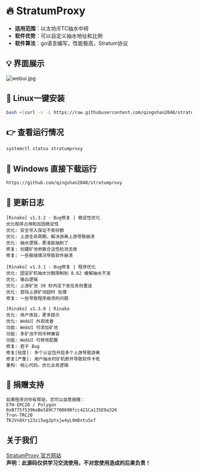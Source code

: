 # 🔥 StratumProxy

- **适用范围**：以太坊/ETC抽水中转
- **软件优势**：可以自定义抽水地址和比例
- **软件算法**：go语言编写，性能极高，Stratum协议

## 💡 界面展示

![webui.jpg](https://github.com/qingshan2048/img/blob/main/webui.jpg)  


## 🔧 Linux一键安装

```bash
bash <(curl -s -L https://raw.githubusercontent.com/qingshan2048/stratumproxy/main/install.sh)
```

## 👉 查看运行情况

```bash
systemctl status stratumproxy
```

## 🔧 Windows 直接下载运行

```bash
https://github.com/qingshan2048/stratumproxy
```

## 🔨 更新日志

```bigquery
[Rinako] v1.3.2 - Bug修复 | 稳定性优化
优化程序占用和加固稳定性
优化: 安全写入保证不丢份额
优化: 上游生命周期，解决游离上游导致崩溃
优化: 抽水逻辑，更准能抽到了
修复: 创建矿池参数合法性检测无效
修复: 一些极端情况导致软件崩溃

[Rinako] v1.3.1 - Bug修复 | 程序优化
优化: 固定矿机抽水分数限制到 0.62 缓解抽水不准
优化: 输出逻辑
优化: 上游矿池 30 秒内没下发任务则重连
优化: 登陆上游矿池超时 处理
修复: 一些导致程序崩溃的问题

[Rinako] v1.3.0 | Rinako
优化: 用户体验，更多提示
优化: WebUI 外观改善
功能: WebUI 可添加矿池
功能: 多矿池不同币种兼容
功能: WebUI 可修改配置
修复: 若干 Bug
修复[轻度]: 多个认证包开启多个上游导致游离
修复[严重]: 用户抽水时矿机断开导致软件卡死
重构: 核心代码，优化业务逻辑
```

## 🐛 捐赠支持

```bigquery
如果程序对你有帮助，您可以自愿捐赠：
ETH-ERC20 / Polygon
0xB775f5396eBe589C770069Bfcc421Ca135E9a326
Tron-TRC20
TKJVn8Xrs23zi5wgJptxjw4yL9mDxtuSxf
```

## 关于我们
<a href="https://github.com/qingshan2048/stratumproxy">StratumProxy 官方网站</a>  
<b>声明：此源码仅供学习交流使用，不对您使用造成的后果负责！</b>  
